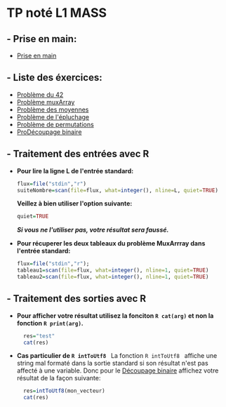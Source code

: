 # TP noté L1 MASS


## - **Prise en main**:
+ [Prise en main](https://github.com/GRnice/concoursProgram/blob/master/priseEnMain.md "Prise en main")

## - Liste des éxercices:
+ [Problème du 42](https://github.com/GRnice/concoursProgram/blob/master/Exercice42.md "Le 42")
+ [Problème muxArray](https://github.com/GRnice/concoursProgram/blob/master/MuxArray.md "MuxArray")
+ [Problème des moyennes](https://github.com/GRnice/concoursProgram/blob/master/moyenne.md "Moyennes")
+ [Problème de l'épluchage](https://github.com/GRnice/concoursProgram/blob/master/epuchelage.md "Epluchage")
+ [Problème de permutations](https://github.com/GRnice/concoursProgram/blob/master/permut.md "Permutations")
+ [ProDécoupage binaire](https://github.com/GRnice/concoursProgram/blob/master/decoupageBinaire.md "SplitAndCast")


## - Traitement des entrées avec R

+ **Pour lire la ligne L de l'entrée standard:**
  ```R
  flux=file("stdin","r")
  suiteNombre=scan(file=flux, what=integer(), nline=L, quiet=TRUE)
  ```

  **Veillez à bien utiliser l'option suivante:**
  ```R
  quiet=TRUE
  ```
  ***Si vous ne l'utiliser pas, votre résultat sera faussé.***


+ **Pour récuperer les deux tableaux du problème MuxArrray dans l'entrée standard:**
  ```R
  flux=file("stdin","r");
  tableau1=scan(file=flux, what=integer(), nline=1, quiet=TRUE)
  tableau2=scan(file=flux, what=integer(), nline=1, quiet=TRUE)
  ```

## - Traitement des sorties avec R

+ **Pour afficher votre résultat utilisez la fonciton ```R cat(arg)``` et non la fonction ```R print(arg)```.**
  ```R
    res="test"
    cat(res)
  ```
+ **Cas particulier de ```R intToUtf8 ```**
  La fonction ```R intToUtf8 ``` affiche une string mal formaté dans la sortie standard si son résultat n'est pas affecté à une variable. Donc pour le [Découpage binaire](https://github.com/GRnice/concoursProgram/blob/master/decoupageBinaire.md "SplitAndCast") affichez votre résultat de la façon suivante:
  ```R
    res=intToUtf8(mon_vecteur)
    cat(res)
  ```



